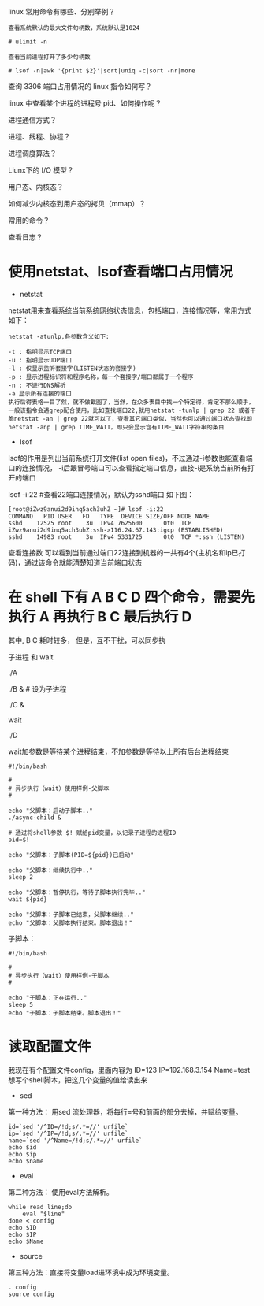 
linux 常用命令有哪些、分别举例？

```
查看系统默认的最大文件句柄数，系统默认是1024

# ulimit -n

查看当前进程打开了多少句柄数

# lsof -n|awk '{print $2}'|sort|uniq -c|sort -nr|more
```


查询 3306 端口占用情况的 linux 指令如何写？


linux 中查看某个进程的进程号 pid、如何操作呢？


进程通信方式？


进程、线程、协程？


进程调度算法？


Liunx下的 I/O 模型？


用户态、内核态？


如何减少内核态到用户态的拷贝（mmap）？


常用的命令？


查看日志？


# 使用netstat、lsof查看端口占用情况
- netstat

netstat用来查看系统当前系统网络状态信息，包括端口，连接情况等，常用方式如下：

```
netstat -atunlp,各参数含义如下:

-t : 指明显示TCP端口
-u : 指明显示UDP端口
-l : 仅显示监听套接字(LISTEN状态的套接字)
-p : 显示进程标识符和程序名称，每一个套接字/端口都属于一个程序
-n : 不进行DNS解析
-a 显示所有连接的端口
执行后得表格一目了然，就不做截图了，当然，在众多表目中找一个特定得，肯定不那么顺手，一般该指令会遇grep配合使用，比如查找端口22,就用netstat -tunlp | grep 22 或者干脆netstat -an | grep 22就可以了，查看其它端口类似，当然也可以通过端口状态查找即netstat -anp | grep TIME_WAIT，即只会显示含有TIME_WAIT字符串的条目

```

- lsof

lsof的作用是列出当前系统打开文件(list open files)，不过通过-i参数也能查看端口的连接情况，
-i后跟冒号端口可以查看指定端口信息，直接-i是系统当前所有打开的端口

lsof -i:22 #查看22端口连接情况，默认为sshd端口 如下图：
```
[root@iZwz9anui2d9inq5ach3uhZ ~]# lsof -i:22
COMMAND   PID USER   FD   TYPE  DEVICE SIZE/OFF NODE NAME
sshd    12525 root    3u  IPv4 7625600      0t0  TCP iZwz9anui2d9inq5ach3uhZ:ssh->116.24.67.143:igcp (ESTABLISHED)
sshd    14983 root    3u  IPv4 5331725      0t0  TCP *:ssh (LISTEN)
```
查看连接数
可以看到当前通过端口22连接到机器的一共有4个(主机名和ip已打码)，通过该命令就能清楚知道当前端口状态


# 在 shell 下有 A B C D 四个命令，需要先执行 A 再执行 B C 最后执行 D 

  其中, B C 耗时较多， 但是，互不干扰，可以同步执

子进程 和 wait

./A

./B &  # 设为子进程

./C &

wait

./D

wait加参数是等待某个进程结束，不加参数是等待以上所有后台进程结束
```shell script
#!/bin/bash

#
# 异步执行（wait）使用样例-父脚本
#

echo "父脚本：启动子脚本.."
./async-child &

# 通过将shell参数 $! 赋给pid变量，以记录子进程的进程ID
pid=$!  

echo "父脚本：子脚本(PID=${pid})已启动"

echo "父脚本：继续执行中.."
sleep 2

echo "父脚本：暂停执行，等待子脚本执行完毕.."
wait ${pid}

echo "父脚本：子脚本已结束，父脚本继续.."
echo "父脚本：父脚本执行结束。脚本退出！"
```

子脚本：

```shell script
#!/bin/bash

#
# 异步执行（wait）使用样例-子脚本
#

echo "子脚本：正在运行.."
sleep 5
echo "子脚本：子脚本结束。脚本退出！"
```


# 读取配置文件

我现在有个配置文件config，里面内容为
ID=123
IP=192.168.3.154
Name=test
想写个shell脚本，把这几个变量的值给读出来

- sed

第一种方法： 用sed 流处理器，将每行=号和前面的部分去掉，并赋给变量。
```
id=`sed '/^ID=/!d;s/.*=//' urfile`
ip=`sed '/^IP=/!d;s/.*=//' urfile`
name=`sed '/^Name=/!d;s/.*=//' urfile`
echo $id
echo $ip
echo $name
```


- eval 

第二种方法： 使用eval方法解析。
```
while read line;do
    eval "$line"
done < config
echo $ID
echo $IP
echo $Name
```

- source

第三种方法：直接将变量load进环境中成为环境变量。

```
. config
source config
```